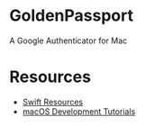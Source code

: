 # GoldenPassport

A Google Authenticator for Mac

# Resources

- [Swift Resources](https://developer.apple.com/swift/resources/)
- [macOS Development Tutorials](https://www.raywenderlich.com/category/macos)


